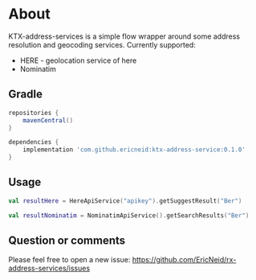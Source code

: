 <!--
SPDX-FileCopyrightText: 2021 Eric Neidhardt
SPDX-License-Identifier: CC-BY-4.0
-->
<!-- markdownlint-disable MD022 MD032 MD024-->
<!-- markdownlint-disable MD041-->
# About

KTX-address-services is a simple flow wrapper around some address resolution and geocoding services.
Currently supported:

* HERE - geolocation service of here
* Nominatim

## Gradle

```gradle
repositories {
    mavenCentral()
}

dependencies {
    implementation 'com.github.ericneid:ktx-address-service:0.1.0'
}
```

## Usage

```kotlin
val resultHere = HereApiService("apikey").getSuggestResult("Ber")

val resultNominatim = NominatimApiService().getSearchResults("Ber")
```

## Question or comments

Please feel free to open a new issue:
<https://github.com/EricNeid/rx-address-services/issues>
